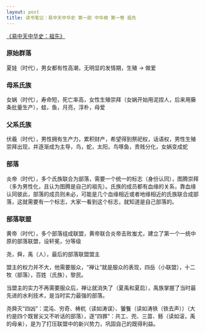 ```yaml
---
layout: post
title: 读书笔记：易中天中华史 第一部 中华根 第一卷 祖先
---
```


[《易中天中华史：祖先》](http://read.douban.com/ebook/3806115/)

### 原始群落

夏娃（时代），男女都有性高潮，无明显的发情期，生殖 -> 做爱

### 母系氏族

女娲（时代），寿命短，死亡率高，女性生殖崇拜（女娲开始用泥捏人，后来用藤条批量生产），蛙，鱼，月亮，淳朴，母爱

### 父系氏族

伏羲（时代），男性拥有生产力，累积财产，希望得到祭祀权，话语权，男性生殖崇拜出现，并逐渐成为主导，鸟，蛇，太阳，鸟啄鱼，贵贱分化，女娲变成蛇

### 部落

炎帝（时代），多个氏族联合为部落，需要一个统一的标志（身份认同），图腾崇拜（多为男性化，且认为图腾是自己的祖先）。氏族的成员都有血缘的关系，靠血缘认同彼此，部落的成员则未必，可能是几个血缘相近或者地缘相近的氏族联合成部落，这就需要有一个标志，大家一看到这个标志，就知道是自己部落的。

<!--more-->

### 部落联盟

黄帝（时代），多个部落组成联盟，黄帝联合炎帝击败蚩尤，建立了第一个一统中原的部落联盟，设轩冕，分等级

尧，舜，禹（人），最后的部落联盟盟主

盟主的权力并不大，他需要服众，“禅让”就是服众的表现，四岳（小联盟），十二牧（部落），百姓（氏族），黎民。

当盟主的实力不再需要服众后，禅让就消失了（夏禹和夏启），禹族掌握了当时最先进的水利技术，是当时实力最强的部落。

尧舜灭“四凶”：混沌、穷奇、梼杌（读如涛误）、饕餮（读如涛铁（铁去声））（大约是四个既冒尖又不听话的部落），逐“四罪”：共工、兜、三苗、鲧（读如滚，禹的母亲），是为了打压联盟中的新兴势力，巩固自己的既得利益。

